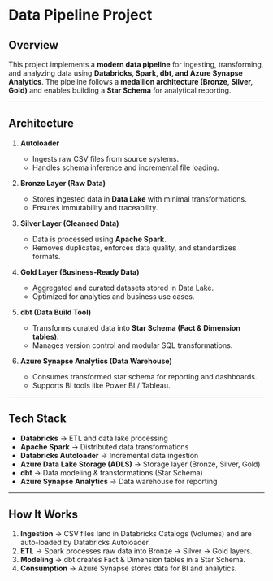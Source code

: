 

#  Data Pipeline Project

##  Overview

This project implements a **modern data pipeline** for ingesting, transforming, and analyzing data using **Databricks, Spark, dbt, and Azure Synapse Analytics**. The pipeline follows a **medallion architecture (Bronze, Silver, Gold)** and enables building a **Star Schema** for analytical reporting.

---

##  Architecture

1. **Autoloader**

   * Ingests raw CSV files from source systems.
   * Handles schema inference and incremental file loading.

2. **Bronze Layer (Raw Data)**

   * Stores ingested data in **Data Lake** with minimal transformations.
   * Ensures immutability and traceability.

3. **Silver Layer (Cleansed Data)**

   * Data is processed using **Apache Spark**.
   * Removes duplicates, enforces data quality, and standardizes formats.

4. **Gold Layer (Business-Ready Data)**

   * Aggregated and curated datasets stored in Data Lake.
   * Optimized for analytics and business use cases.

5. **dbt (Data Build Tool)**

   * Transforms curated data into **Star Schema (Fact & Dimension tables)**.
   * Manages version control and modular SQL transformations.

6. **Azure Synapse Analytics (Data Warehouse)**

   * Consumes transformed star schema for reporting and dashboards.
   * Supports BI tools like Power BI / Tableau.

---

##  Tech Stack

* **Databricks** → ETL and data lake processing
* **Apache Spark** → Distributed data transformations
* **Databricks Autoloader** → Incremental data ingestion
* **Azure Data Lake Storage (ADLS)** → Storage layer (Bronze, Silver, Gold)
* **dbt** → Data modeling & transformations (Star Schema)
* **Azure Synapse Analytics** → Data warehouse for reporting

---


##  How It Works

1. **Ingestion** → CSV files land in Databricks Catalogs (Volumes) and are auto-loaded by Databricks Autoloader.
2. **ETL** → Spark processes raw data into Bronze → Silver → Gold layers.
3. **Modeling** → dbt creates Fact & Dimension tables in a Star Schema.
4. **Consumption** → Azure Synapse stores data for BI and analytics.

